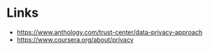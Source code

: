 # Links
* https://www.anthology.com/trust-center/data-privacy-approach    
* https://www.coursera.org/about/privacy    

